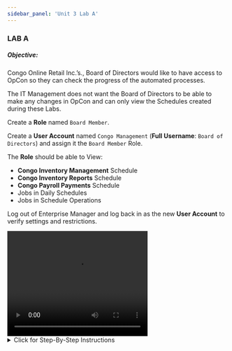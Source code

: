 ```yaml
---
sidebar_panel: 'Unit 3 Lab A'
---
```


### LAB A

##### Objective:

Congo Online Retail Inc.’s., Board of Directors would like to have access to OpCon so they can check the progress of the automated processes.

The IT Management does not want the Board of Directors to be able to make any changes in OpCon and can only view the Schedules created during these Labs. 

Create a **Role** named ```Board Member```. 

Create a **User Account** named ```Congo Management``` (**Full Username**: ```Board of Directors```) and assign it the ```Board Member``` Role.

The **Role** should be able to View:

* **Congo Inventory Management** Schedule
* **Congo Inventory Reports** Schedule
* **Congo Payroll Payments** Schedule
* Jobs in Daily Schedules
* Jobs in Schedule Operations

Log out of Enterprise Manager and log back in as the new **User Account** to verify settings and restrictions.

<div>
<video width="320" height="240" controls>
  <source src="videobasic/U3LabA.mp4" type="video/mp4"></source>
Your browser does not support the video tag.
</video>
</div>

<details>

<summary>Click for Step-By-Step Instructions</summary>

**Lab Instructions**:  

*	Create a **Role** named **Board Member**
*	Grant permissions to view the following Lab Schedules:
    *	Congo Inventory Management
    *	Congo Inventory Reports 
    *	Congo Payroll Payments
*	Create a **User Account** named **Congo Management**
*	Give a **Full Username** of **Board of Directors**
*	Change the password to ```opconxps```
*	Assign the **Board Member** role to the Congo Management User Account
*	The **Board Member** Role should be able to View Jobs in Daily Schedules
*	The **Board Member** Role should be able to View Jobs in Schedule Operations
*	Logout of the Enterprise Manager
*	From top left, choose **Enterprise Manager > Logout**
*	Login with the new User account and password
*	Verify the permissions are accurate
*	The Jobs are visible in the operations view
*	Changes cannot be made to Jobs
*	Logout and login again using leaving the Username and Password blank

</details>